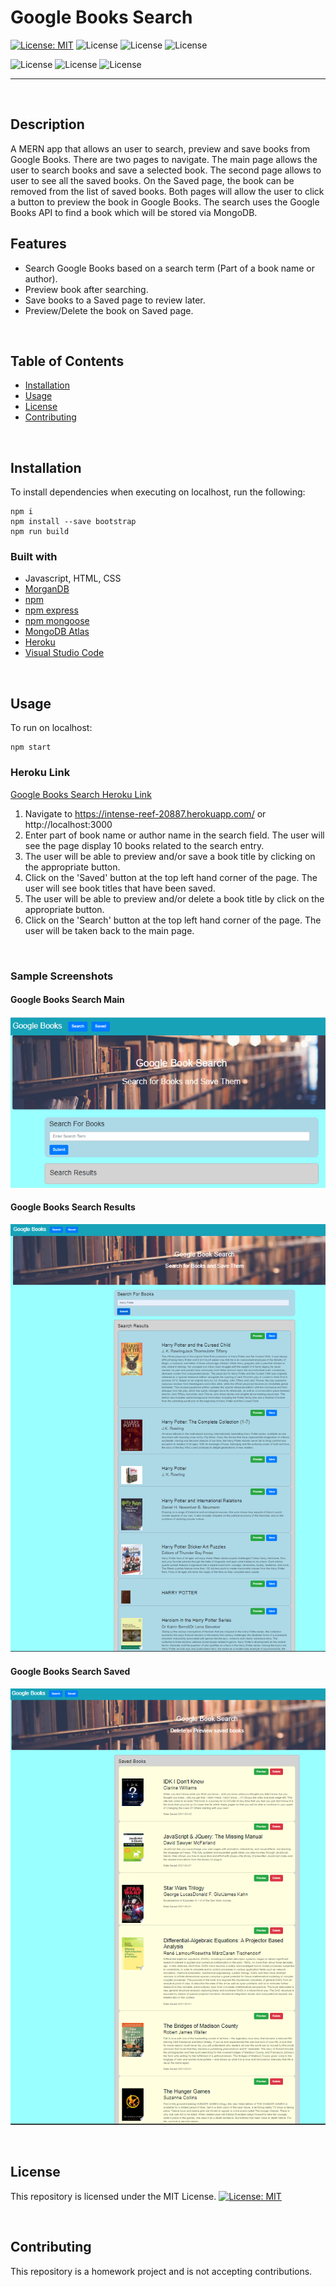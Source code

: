 # Google Books Search

[![License: MIT](https://img.shields.io/badge/License-MIT-yellow.svg)](https://opensource.org/licenses/MIT) 
![License](https://img.shields.io/static/v1?label=Language&message=JavaScript&color=brightgreen)
![License](https://img.shields.io/static/v1?label=Language&message=CSS.js&color=orange) 
![License](https://img.shields.io/static/v1?label=Language&message=Node.js&color=green)


![License](https://img.shields.io/static/v1?label=Language&message=React&color=blueviolet)
![License](https://img.shields.io/static/v1?label=Language&message=Mongoose&color=blue)
![License](https://img.shields.io/static/v1?label=Language&message=Express.js&color=yellowgreen)

  ---
  
<p>&nbsp;<p>

## Description

A MERN app that allows an user to search, preview and save books from Google Books. There are two pages to navigate. The main page allows the user to search books and save a selected book. The second page allows to user to see all the saved books. On the Saved page, the book can be removed from the list of saved books. Both pages will allow the user to click a button to preview the book in Google Books.  The search uses the Google Books API to find a book which will be stored via MongoDB.

## Features

  * Search Google Books based on a search term (Part of a book name or author).
  * Preview book after searching.
  * Save books to a Saved page to review later.
  * Preview/Delete the book on Saved page.


<p>&nbsp;<p>

## Table of Contents
* [Installation](#installation)
* [Usage](#usage)
* [License](#license)
* [Contributing](#contributing)

<p>&nbsp;<p>

## Installation

To install dependencies when executing on localhost, run the following:

```
npm i
npm install --save bootstrap
npm run build
```

### Built with
* Javascript, HTML, CSS
* [MorganDB](https://mongodb.com/)
* [npm](https://nodejs.org/en/)
* [npm express](https://www.npmjs.com/package/express)
* [npm mongoose](https://www.npmjs.com/package/mongoose)
* [MongoDB Atlas](https://www.mongodb.com/cloud/atlas)
* [Heroku](www.heroku.com)
* [Visual Studio Code](code.visualstudio.com)

<p>&nbsp;<p>

## Usage

To run on localhost:

```
npm start
```

### Heroku Link
[Google Books Search Heroku Link](https://intense-reef-20887.herokuapp.com/)

1. Navigate to https://intense-reef-20887.herokuapp.com/ or http://localhost:3000
2. Enter part of book name or author name in the search field.  The user will see the page display 10 books related to the search entry.
3. The user will be able to preview and/or save a book title by clicking on the appropriate button.
4. Click on the 'Saved' button at the top left hand corner of the page.  The user will see book titles that have been saved.  
5. The user will be able to preview and/or delete a book title by click on the appropriate button.
6. Click on the 'Search' button at the top left hand corner of the page.  The user will be taken back to the main page.

<p>&nbsp;<p>

### Sample Screenshots

#### Google Books Search Main
![Google Books Search Main Image](./Google-Books-Search-Main.PNG)

#### Google Books Search Results
![Google Books Search Results Image](./Google-Books-Search-Results.PNG)

#### Google Books Search Saved
![Google Books Search Saved Image](./Google-Books-Search-Saved.PNG)


<p>&nbsp;<p>

## License

This repository is licensed under the MIT License.
[![License: MIT](https://img.shields.io/badge/License-MIT-yellow.svg)](https://opensource.org/licenses/MIT)

<p>&nbsp;<p>

## Contributing

This repository is a homework project and is not accepting contributions.
